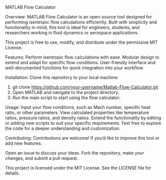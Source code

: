 MATLAB Flow Calculator

Overview:
MATLAB Flow Calculator is an open-source tool designed for performing isentropic flow calculations efficiently. Built with simplicity and functionality in mind, this tool is ideal for engineers, students, and researchers working in fluid dynamics or aerospace applications.

This project is free to use, modify, and distribute under the permissive MIT License.

Features:
Perform isentropic flow calculations with ease.
Modular design to extend and adapt for specific flow conditions.
User-friendly interface and well-documented functions for quick integration into your workflow.

Installation:
Clone this repository to your local machine:

1. git clone https://github.com/your-username/Matlab-Flow-Calculator.git  
2. Open MATLAB and navigate to the project directory.
3. Run the main script to start using the flow calculator:
  
Usage:
Input your flow conditions, such as Mach number, specific heat ratio, or other parameters.
View calculated properties like temperature ratios, pressure ratios, and density ratios.
Extend the functionality by editing or adding new scripts to suit your specific requirements.
Feel free to explore the code for a deeper understanding and customization.

Contributing:
Contributions are welcome! If you’d like to improve this tool or add new features:

Open an issue to discuss your ideas.
Fork the repository, make your changes, and submit a pull request.

This project is licensed under the MIT License. See the LICENSE file for details.
